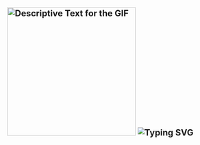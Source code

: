
<div style="display: flex; align-items: center;">
    <h1 style="margin-right: 20px; font-size: 20px;">
    <img src="https://orig00.deviantart.net/1954/f/2013/245/3/5/clash_of_geometry__animated__by_plutonia_v41-d6kpuve.png" 
         alt="Descriptive Text for the GIF" 
         style="width: 300px; height: auto;" />
        <img src="https://readme-typing-svg.herokuapp.com?font=Old+English&size=20&duration=1500&color=00FFFF&center=true&vCenter=true&width=435&lines=Hey..+I'm+Mostafa;This+is..;..my+Github..;" alt="Typing SVG"/>
    </h1>
</div>
